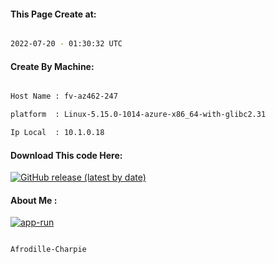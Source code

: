 
   
#### This Page Create at:

```bash

2022-07-20 - 01:30:32 UTC

```

#### Create By Machine:

```bash

Host Name : fv-az462-247

platform  : Linux-5.15.0-1014-azure-x86_64-with-glibc2.31

Ip Local  : 10.1.0.18

```
#### Download This code Here:

[![GitHub release (latest by date)](https://img.shields.io/github/v/release/Afrodille-Charpie/App-Run-1?style=for-the-badge&label=Download)](https://github.com/Afrodille-Charpie/App-Run-1/releases) 

</p> 

#### About Me :

[![app-run](https://github.com/Afrodille-Charpie/App-Run-1/actions/workflows/app-run.yml/badge.svg)](https://github.com/Afrodille-Charpie/App-Run-1/actions/workflows/app-run.yml)

```bash

Afrodille-Charpie

```

